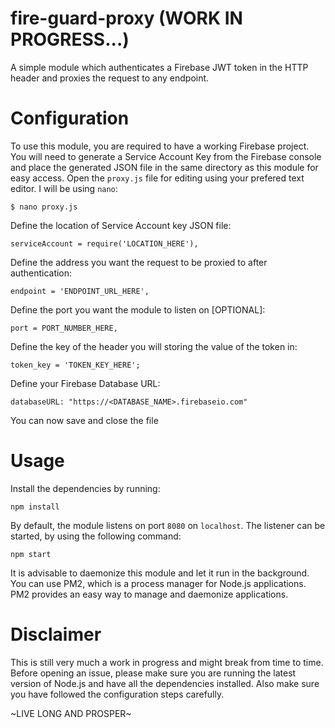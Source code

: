 # fire-guard-proxy (WORK IN PROGRESS...)
A simple module which authenticates a Firebase JWT token in the HTTP header and proxies the request to any endpoint.

# Configuration
To use this module, you are required to have a working Firebase project.
You will need to generate a Service Account Key from the Firebase console and place the generated JSON file in the same directory as this module for easy access.
Open the `proxy.js` file for editing using your prefered text editor. I will be using `nano`:
```
$ nano proxy.js
```

Define the location of Service Account key JSON file:
```
serviceAccount = require('LOCATION_HERE'),
```

Define the address you want the request to be proxied to after authentication:
```
endpoint = 'ENDPOINT_URL_HERE',
```

Define the port you want the module to listen on [OPTIONAL]:
```
port = PORT_NUMBER_HERE,
```

Define the key of the header you will storing the value of the token in:
```
token_key = 'TOKEN_KEY_HERE';
```

Define your Firebase Database URL:
```
databaseURL: "https://<DATABASE_NAME>.firebaseio.com"
```

You can now save and close the file

# Usage
Install the dependencies by running:
```
npm install
```

By default, the module listens on port `8080` on `localhost`.
The listener can be started, by using the following command:
```
npm start
```

It is advisable to daemonize this module and let it run in the background.
You can use PM2, which is a process manager for Node.js applications. PM2 provides an easy way to manage and daemonize applications.

# Disclaimer
This is still very much a work in progress and might break from time to time.
Before opening an issue, please make sure you are running the latest version of Node.js and have all the dependencies installed.
Also make sure you have followed the configuration steps carefully.

~LIVE LONG AND PROSPER~
